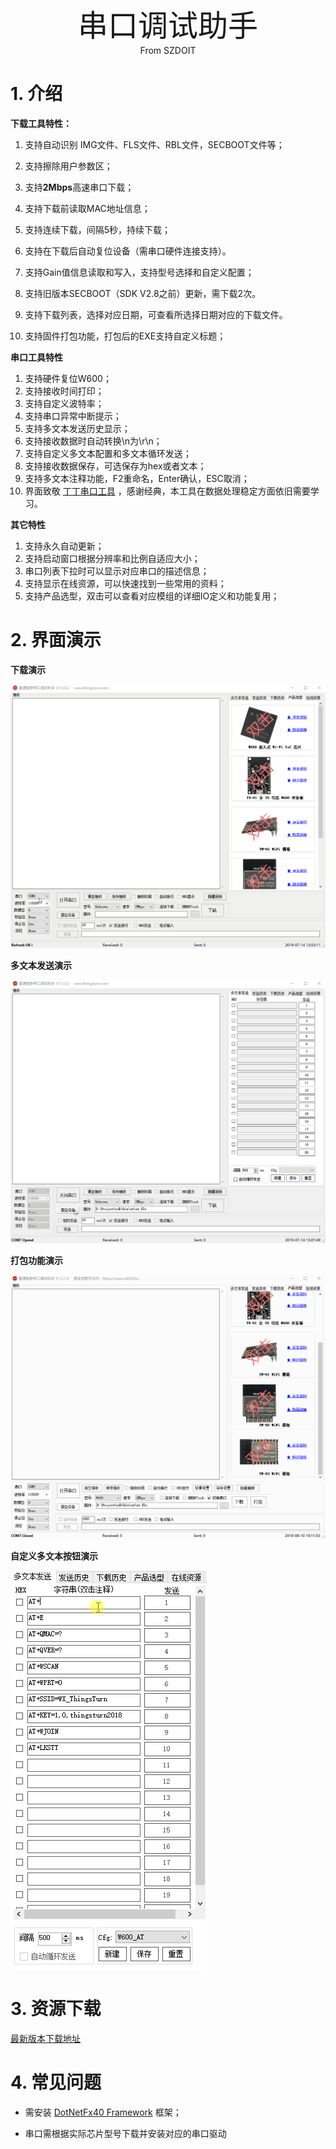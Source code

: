 <center><font size=10> 串口调试助手 </center></font>
<center> From SZDOIT</center>

# 1. 介绍

**下载工具特性：**

1.  支持自动识别 IMG文件、FLS文件、RBL文件，SECBOOT文件等；

2.  支持擦除用户参数区；

3.  支持**2Mbps**高速串口下载；

4.  支持下载前读取MAC地址信息；

5.  支持连续下载，间隔5秒，持续下载；

6.  支持在下载后自动复位设备（需串口硬件连接支持）。

7.  支持Gain值信息读取和写入，支持型号选择和自定义配置；

8.  支持旧版本SECBOOT（SDK V2.8之前）更新，需下载2次。

9.  支持下载列表，选择对应日期，可查看所选择日期对应的下载文件。

10.  支持固件打包功能，打包后的EXE支持自定义标题；

**串口工具特性**

1. 支持硬件复位W600；
2. 支持接收时间打印；
3. 支持自定义波特率；
4. 支持串口异常中断提示；
5. 支持多文本发送历史显示；
6. 支持接收数据时自动转换\n为\r\n；
7. 支持自定义多文本配置和多文本循环发送；
8. 支持接收数据保存，可选保存为hex或者文本；
9. 支持多文本注释功能，F2重命名，Enter确认，ESC取消；
10. 界面致敬 [丁丁串口工具](http://www.daxia.com/sscom) ，感谢经典，本工具在数据处理稳定方面依旧需要学习。

**其它特性**

1.  支持永久自动更新；
2.  支持启动窗口根据分辨率和比例自适应大小；
3.  串口列表下拉时可以显示对应串口的描述信息；
4.  支持显示在线资源，可以快速找到一些常用的资料；
5.  支持产品选型，双击可以查看对应模组的详细IO定义和功能复用；

# 2. 界面演示

**下载演示**

![img](https://github.com/SmartArduino/zhdocs/raw/master/zhW_Series/Tools/download_demo.gif)

**多文本发送演示**

![img](https://github.com/SmartArduino/zhdocs/raw/master/zhW_Series/Tools/at_demo.gif)

**打包功能演示**

![package](https://github.com/SmartArduino/zhdocs/raw/master/zhW_Series/Tools/package.gif)

**自定义多文本按钮演示**

![package](https://github.com/SmartArduino/zhdocs/raw/master/zhW_Series/Tools/comment.gif)

# 3. 资源下载

[最新版本下载地址](https://download.w600.fun/tool/ThingsTurn_Serial_Tool.7z)

# 4. 常见问题

*   需安装 [DotNetFx40 Framework](https://www.microsoft.com/en-us/download/details.aspx?id=17718) 框架；

*   串口需根据实际芯片型号下载并安装对应的串口驱动

